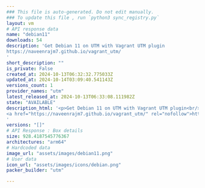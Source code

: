 ```yaml
---
### This file is auto-generated. Do not edit manually.
### To update this file , run `python3 sync_registry.py`
layout: vm
# API response data
name: "debian11"
downloads: 54
description: 'Get Debian 11 on UTM with Vagrant UTM plugin
https://naveenrajm7.github.io/vagrant_utm/
'
short_description: ""
is_private: False
created_at: 2024-10-13T06:32:32.775033Z
updated_at: 2024-10-14T03:09:40.541143Z
versions_count: 1
provider_names: "utm"
latest_released_at: 2024-10-13T06:33:08.111982Z
state: "AVAILABLE"
description_html: '<p>Get Debian 11 on UTM with Vagrant UTM plugin<br/>
<a href="https://naveenrajm7.github.io/vagrant_utm/" rel="nofollow">https://naveenrajm7.github.io/vagrant_utm/</a></p>
'
versions: "[]"
# API Response : Box details
size: 928.4187545776367
architectures: "arm64"
# Hardcoded data
image_url: "assets/images/debian11.png"
# User data
icon_url: "assets/images/icons/debian.png"
packer_builder: "utm"

---
```

